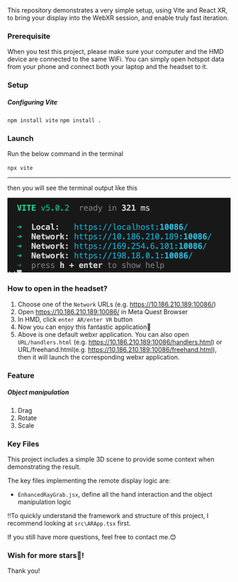 This repository demonstrates a very simple setup, using Vite and React XR, to
bring your display into the WebXR session, and enable truly fast iteration.

### Prerequisite

When you test this project, please make sure your computer and the HMD device are connected to the same WiFi. 
You can simply open hotspot data from your phone and connect both your laptop and the headset to it.

### Setup

##### Configuring Vite

`npm install vite`
`npm install .`

### Launch

Run the below command in the terminal

`npx vite`

------

then you will see the terminal output like this

![terminal](images/terminal.png)

### How to open in the headset?

1. Choose one of the `Network` URLs (e.g. https://10.186.210.189:10086/)
2. Open https://10.186.210.189:10086/ in Meta Quest Browser
3. In HMD, click `enter AR/enter VR` button
4. Now you can enjoy this fantastic application🎉
5. Above is one default webxr application. You can also open `URL/handlers.html` (e.g.  https://10.186.210.189:10086/handlers.html) or  URL/freehand.html(e.g.  https://10.186.210.189:10086/freehand.html), then it will launch the corresponding webxr application.

### Feature

##### Object manipulation

1. Drag
2. Rotate
3. Scale

### Key Files

This project includes a simple 3D scene to provide some context when demonstrating the result.

The key files implementing the remote display logic are:

- `EnhancedRayGrab.jsx`, define all the hand interaction and the object manipulation logic

‼️To quickly understand the framework and structure of this project, I recommend looking at `src\ARApp.tsx` first.

If you still have more questions, feel free to contact me.😊

### Wish for more stars🌟! 

Thank you!



